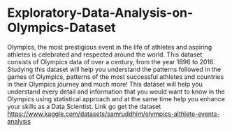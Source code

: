 # Exploratory-Data-Analysis-on-Olympics-Dataset
Olympics, the most prestigious event in the life of athletes and aspiring athletes is celebrated and respected around the world. This dataset consists of Olympics data of over a century, from the year 1896 to 2016. Studying this dataset will help you understand the patterns followed in the games of Olympics, patterns of the most successful athletes and countries in their Olympics journey and much more! This dataset will help you understand every detail and information that you would want to know in the Olympics using statistical approach and at the same time help you enhance your skills as a Data Scientist.
Link go get the dataset https://www.kaggle.com/datasets/samruddhim/olympics-althlete-events-analysis
